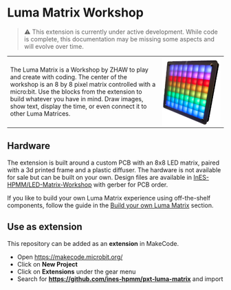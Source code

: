 # Luma Matrix Workshop

> ⚠️ This extension is currently under active development. While code is complete, this documentation may be missing some aspects and will evolve over time.

<table cellspacing="0" cellpadding="0" style="border: none;">
    <td style="border: none; text-align: left; width: 70%;">
        The Luma Matrix is a Workshop by ZHAW to play and create with coding. The center of the workshop is an 8 by 8 pixel matrix controlled with a micro:bit. Use the blocks from the extension to build whatever you have in mind. Draw images, show text, display the time, or even connect it to other Luma Matrices.
    </td>
    <td style="border: none; width: 30%; text-align: center;">
        <img src="./assets/lumatrix-rainbow.png" alt="lumatrix-rainbow" style="zoom:33%;" />
    </td>
</table>

## Hardware

The extension is built around a custom PCB with an 8x8 LED matrix, paired with a 3d printed frame and a plastic diffuser. The hardware is not available for sale but can be built on your own. Design files are available in [InES-HPMM/LED-Matrix-Workshop](https://github.com/InES-HPMM/LED-Matrix-Workshop) with gerber for PCB order.

If you like to build your own Luma Matrix experience using off-the-shelf components, follow the guide in the [Build your own Luma Matrix](./guides/build-your-own.md) section.

## Use as extension

This repository can be added as an **extension** in MakeCode.

- Open https://makecode.microbit.org/
- Click on **New Project**
- Click on **Extensions** under the gear menu
- Search for **https://github.com/ines-hpmm/pxt-luma-matrix** and import